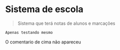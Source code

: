 <h1>Sistema de escola</h1>

>Sistema que terá notas de alunos e marcações

```
Apenas testando mesmo
```
<!-- Testando o github -->

O comentario de cima não apareceu